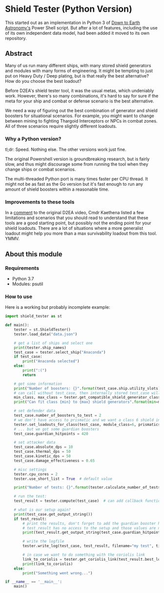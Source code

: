 # Shield Tester (Python Version)
This started out as an implementation in Python 3 of [Down to Earth Astronomy's](https://github.com/DownToEarthAstronomy/D2EA_Shield_tester) Power Shell script. But after a lot of features, including the use of its own independent data model, had been added it moved to its own repository.

## Abstract
Many of us run many different ships, with many stored shield generators and modules with many forms of engineering. It might be tempting to just put on Heavy Duty / Deep plating, but is that really the best alternative? How do you choose the best loadout? 

Before D2EA's shield tester tool, it was the usual metas, which undeniably work. However, there's so many combinations, it's hard to say for sure if the meta for your ship and combat or defense scenario is the best alternative. 

We need a way of figuring out the best combination of generator and shield boosters for situational scenarios. For example, you might want to change between mining to fighting Thargoid Interceptors or NPCs in combat zones. All of three scenarios require slightly different loadouts. 

### Why a Python version? 
tl;dr: Speed. Nothing else. The other versions work just fine. 

The original Powershell version is groundbreaking research, but is fairly slow, and thus might discourage some from running the tool when they change ships or combat scenarios. 

The multi-threaded Python port is many times faster per CPU thread. It might not be as fast as the Go version but it's fast enough to run any amount of shield boosters within a reasonable time.

### Improvements to these tools
In a [comment](https://www.youtube.com/watch?v=87DMWz8IeEE&lc=Ugz-fl387Mi0ePTFCZ94AaABAg) to the original D2EA video, Cmdr Kaethena listed a few limitations and scenarios that you should read to understand that these tools are a good starting point, but possibly not the ending point for your shield loadouts. There are a lot of situations where a more generalist loadout might help you more than a max survivability loadout from this tool. YMMV. 

## About this module

### Requirements

* Python 3.7
* Modules: psutil

### How to use
Here is a working but probably incomplete example:
```python
import shield_tester as st

def main():
    tester = st.ShieldTester()
    tester.load_data("data.json")

    # get a list of ships and select one
    print(tester.ship_names)
    test_case = tester.select_ship("Anaconda")
    if test_case:
        print("Anaconda selected")
    else:
        print(":(")
        return

    # get some information
    print("Number of boosters: {}".format(test_case.ship.utility_slots))
    # can call without test_case, then internally stored test_case will be used
    min_class, max_class = tester.get_compatible_shield_generator_classes(test_case)
    print("Can fit class {min} to {max} shield generators".format(min=min_class, max=max_class))

    # set defender data
    test_case.number_of_boosters_to_test = 2
    # we don't have access to prismatic and we want a class 6 shield instead
    tester.set_loadouts_for_class(test_case, module_class=6, prismatics=False)
    # ... but we got some guardian boosters
    test_case.guardian_hitpoints = 420

    # set attacker data
    test_case.absolute_dps = 10
    test_case.thermal_dps = 50
    test_case.kinetic_dps = 50
    test_case.damage_effectiveness = 0.65

    # misc settings
    tester.cpu_cores = 2
    tester.use_short_list = True  # default value

    print("Number of tests: {}".format(tester.calculate_number_of_tests(test_case)))

    # run the test:
    test_result = tester.compute(test_case)  # can add callback function and a simple queue for messages

    # what is our setup again?
    print(test_case.get_output_string())
    if test_result:
        # print the results, don't forget to add the guardian booster hitpoints.
        # test_result has no access to the setup and those values are not stored
        print(test_result.get_output_string(test_case.guardian_hitpoints))

        # write the logfile
        tester.write_log(test_case, test_result, filename="my test", time_and_name=True, include_coriolis=True)

        # in case we want to do something with the coriolis link
        link_to_coriolis = tester.get_coriolis_link(test_result.best_loadout)
        print(link_to_coriolis)
    else:
        print("Something went wrong...")

if __name__ == '__main__':
    main()
```